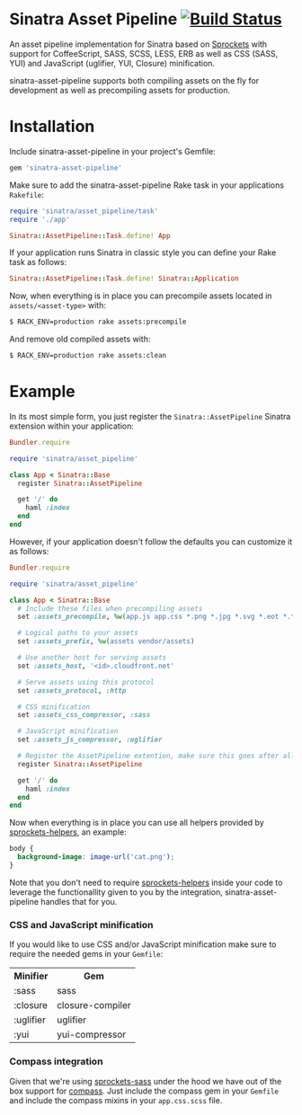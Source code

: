 Sinatra Asset Pipeline [![Build Status](https://travis-ci.org/kalasjocke/sinatra-asset-pipeline.svg?branch=master)](https://travis-ci.org/kalasjocke/sinatra-asset-pipeline) 
======================

An asset pipeline implementation for Sinatra based on [Sprockets](https://github.com/sstephenson/sprockets) with support for CoffeeScript, SASS, SCSS, LESS, ERB as well as CSS (SASS, YUI) and JavaScript (uglifier, YUI, Closure) minification.

sinatra-asset-pipeline supports both compiling assets on the fly for development as well as precompiling assets for production.

# Installation

Include sinatra-asset-pipeline in your project's Gemfile:

```ruby
gem 'sinatra-asset-pipeline'
```

Make sure to add the sinatra-asset-pipeline Rake task in your applications `Rakefile`:

```ruby
require 'sinatra/asset_pipeline/task'
require './app'

Sinatra::AssetPipeline::Task.define! App
```

If your application runs Sinatra in classic style you can define your Rake task as follows:

```ruby
Sinatra::AssetPipeline::Task.define! Sinatra::Application
```

Now, when everything is in place you can precompile assets located in `assets/<asset-type>` with:

```bash
$ RACK_ENV=production rake assets:precompile
```

And remove old compiled assets with:

```bash
$ RACK_ENV=production rake assets:clean
```

# Example

In its most simple form, you just register the `Sinatra::AssetPipeline` Sinatra extension within your application:

```ruby
Bundler.require

require 'sinatra/asset_pipeline'

class App < Sinatra::Base
  register Sinatra::AssetPipeline

  get '/' do
    haml :index
  end
end
```

However, if your application doesn't follow the defaults you can customize it as follows:

```ruby
Bundler.require

require 'sinatra/asset_pipeline'

class App < Sinatra::Base
  # Include these files when precompiling assets
  set :assets_precompile, %w(app.js app.css *.png *.jpg *.svg *.eot *.ttf *.woff)

  # Logical paths to your assets
  set :assets_prefix, %w(assets vendor/assets)

  # Use another host for serving assets
  set :assets_host, '<id>.cloudfront.net'

  # Serve assets using this protocol
  set :assets_protocol, :http

  # CSS minification
  set :assets_css_compressor, :sass

  # JavaScript minification
  set :assets_js_compressor, :uglifier

  # Register the AssetPipeline extention, make sure this goes after all customization
  register Sinatra::AssetPipeline

  get '/' do
    haml :index
  end
end
```

Now when everything is in place you can use all helpers provided by [sprockets-helpers](https://github.com/petebrowne/sprockets-helpers), an example:

```scss
body {
  background-image: image-url('cat.png');
}
```

Note that you don't need to require [sprockets-helpers](https://github.com/petebrowne/sprockets-helpers) inside your code to leverage the functionallity given to you by the integration, sinatra-asset-pipeline handles that for you.

### CSS and JavaScript minification

If you would like to use CSS and/or JavaScript minification make sure to require the needed gems in your `Gemfile`:

<table>
  <tr>
    <th>Minifier</th>
    <th>Gem</th>
  </tr>
  <tr>
    <td>:sass</td>
    <td>sass</td>
  </tr>
  <tr>
    <td>:closure</td>
    <td>closure-compiler</td>
  </tr>
  <tr>
    <td>:uglifier</td>
    <td>uglifier</td>
  </tr>
  <tr>
    <td>:yui</td>
    <td>yui-compressor</td>
  </tr>
</table>

### Compass integration

Given that we're using [sprockets-sass](https://github.com/petebrowne/sprockets-sass) under the hood we have out of the box support for [compass](https://github.com/chriseppstein/compass). Just include the compass gem in your `Gemfile` and include the compass mixins in your `app.css.scss` file.

